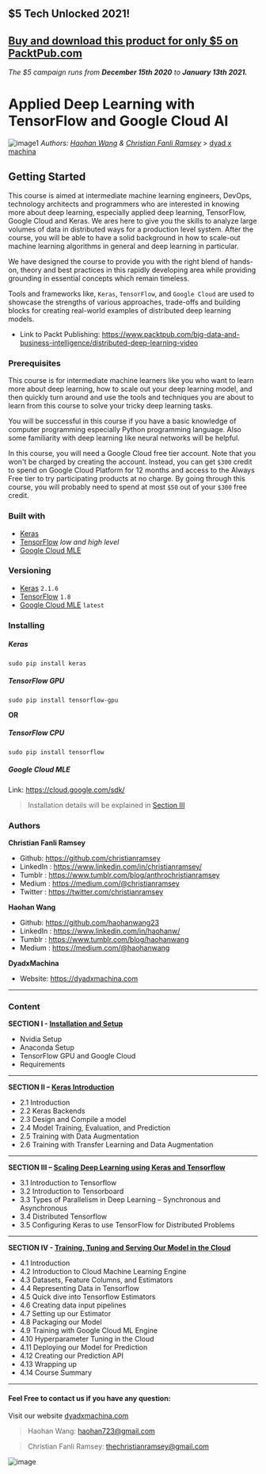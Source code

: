 ## $5 Tech Unlocked 2021!
[Buy and download this product for only $5 on PacktPub.com](https://www.packtpub.com/)
-----
*The $5 campaign         runs from __December 15th 2020__ to __January 13th 2021.__*

# Applied Deep Learning with TensorFlow and Google Cloud AI
![image1][image-1] 
_Authors: [Haohan Wang][1] & [Christian Fanli Ramsey][2]_ \> [dyad x machina][3]
## Getting Started
This course is aimed at intermediate machine learning engineers, DevOps, technology architects and programmers who are interested in knowing more about deep learning, especially applied deep learning, TensorFlow, Google Cloud and Keras. We ares here to give you the skills to analyze large volumes of data in distributed ways for a production level system. After the course, you will be able to have a solid background in how to scale-out machine learning algorithms in general and deep learning in particular. 

We have designed the course to provide you with the right blend of hands-on, theory and best practices in this rapidly developing area while providing grounding in essential concepts which remain timeless.

 Tools and frameworks like, `Keras`, `TensorFlow`, and `Google Cloud` are used to showcase the strengths of various approaches, trade-offs and building blocks for creating real-world examples of distributed deep learning models.


* Link to Packt Publishing: https://www.packtpub.com/big-data-and-business-intelligence/distributed-deep-learning-video

### Prerequisites
This course is for intermediate machine learners like you who want to learn more about deep learning, how to scale out your deep learning model, and then quickly turn around and use the tools and techniques you are about to learn from this course to solve your tricky deep learning tasks. 

You will be successful in this course if you have a basic knowledge of computer programming especially Python programming language. Also some familiarity with deep learning like neural networks will be helpful. 

In this course, you will need a Google Cloud free tier account. Note that you won't be charged by creating the account. Instead, you can get `$300` credit to spend on Google Cloud Platform for 12 months and access to the Always Free tier to try participating products at no charge. By going through this course, you will probably need to spend at most `$50` out of your `$300` free credit. 

### Built with
* [Keras][4]
* [TensorFlow][5] *low and high level*
* [Google Cloud MLE][6]

### Versioning
* [Keras][7] `2.1.6`
* [TensorFlow][8] `1.8`
* [Google Cloud MLE][9] `latest`

### Installing
##### Keras
```
sudo pip install keras
```
##### TensorFlow GPU
```
sudo pip install tensorflow-gpu
```
**OR**
##### TensorFlow CPU
```
sudo pip install tensorflow
```
##### Google Cloud MLE
Link: https://cloud.google.com/sdk/
> Installation details will be explained in [Section III][10]

### Authors
**Christian Fanli Ramsey** 
* Github: https://github.com/christianramsey
* LinkedIn : https://www.linkedin.com/in/christianramsey/
* Tumblr : https://www.tumblr.com/blog/anthrochristianramsey
* Medium : https://medium.com/@christianramsey
* Twitter : https://twitter.com/christianramsey

**Haohan Wang**
* Github: https://github.com/haohanwang23 
* LinkedIn : https://www.linkedin.com/in/haohanw/
* Tumblr : https://www.tumblr.com/blog/haohanwang 
* Medium : https://medium.com/@haohanwang

**DyadxMachina**
* Website:  https://dyadxmachina.com
---- 
### Content
**SECTION I - [Installation and Setup][11]**
* Nvidia Setup
* Anaconda Setup
* TensorFlow GPU and Google Cloud
* Requirements
---

**SECTION II – [Keras Introduction][12]**
* 2.1 Introduction
* 2.2 Keras Backends
* 2.3 Design and Compile a model
* 2.4 Model Training, Evaluation, and Prediction
* 2.5 Training with Data Augmentation
* 2.6 Training with Transfer Learning and Data Augmentation
---- 

**SECTION III – [Scaling Deep Learning using Keras and Tensorflow][13]**
* 3.1 Introduction to Tensorflow
* 3.2 Introduction to Tensorboard
* 3.3 Types of Parallelism in Deep Learning – Synchronous and Asynchronous
* 3.4 Distributed Tensorflow
* 3.5 Configuring Keras to use TensorFlow for Distributed Problems 
---

**SECTION IV - [Training, Tuning and Serving Our Model in the Cloud][14]**
* 4.1 Introduction
* 4.2 Introduction to Cloud Machine Learning Engine
* 4.3 Datasets, Feature Columns, and Estimators
* 4.4 Representing Data in Tensorflow
* 4.5 Quick dive into Tensorflow Estimators
* 4.6 Creating data input pipelines
* 4.7 Setting up our Estimator
* 4.8 Packaging our Model
* 4.9 Training with Google Cloud ML Engine
* 4.10 Hyperparameter Tuning in the Cloud
* 4.11 Deploying our Model for Prediction
* 4.12 Creating our Prediction API
* 4.13 Wrapping up
* 4.14 Course Summary
---

#### Feel Free to contact us if you have any question:
Visit our website [dyadxmachina.com]()
> Haohan Wang: haohan723@gmail.com

> Christian Fanli Ramsey: thechristianramsey@gmail.com



![image][image-2]

[1]:	http://haohanwang.tumblr.com "Haohan Wang Life Blog"
[2]:	http://anthrochristianramsey.tumblr.com "Lifeblog | Christian Fanli Ramsey"
[3]:	http://dyadxmachina.com "Dyad x Machina - affective neuroscience x deep learning"
[4]:	https://keras.io/
[5]:	https://www.tensorflow.org/
[6]:	https://cloud.google.com/
[7]:	https://github.com/keras-team/keras
[8]:	https://github.com/tensorflow/tensorflow
[9]:	https://github.com/GoogleCloudPlatform
[10]:	https://github.com/dyadxmachina/Distributed-Deep-Learning-with-Tensorflow/tree/master/0.%20Setup%20distributed%20deep%20learning%20environment
[11]:	https://github.com/dyadxmachina/Distributed-Deep-Learning-with-Tensorflow/tree/master/0.%20Setup%20distributed%20deep%20learning%20environment
[12]:	https://github.com/dyadxmachina/Distributed-Deep-Learning-with-Tensorflow/tree/master/1.%20Deep%20Learning%20with%20Keras
[13]:	https://github.com/dyadxmachina/Distributed-Deep-Learning-with-Tensorflow/tree/master/2.%20Distributed%20TensorFlow%20&%20Keras
[14]:	https://github.com/dyadxmachina/Distributed-Deep-Learning-with-Tensorflow/tree/master/3.%20Distributed%20Deep%20Learning%20with%20Google%20ML%20Engine


[image-1]:	https://image.ibb.co/e9rhPT/Screen_Shot_2018_07_24_at_15_10_09.png "Applied Deep Learning with TensorFlow and Google Cloud AI"
[image-2]:	https://image.ibb.co/khJuB7/Screenshot_from_2018_05_05_17_38_05.png
